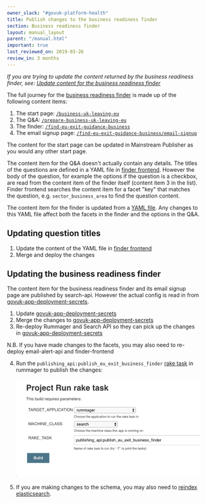 ```yaml
---
owner_slack: "#govuk-platform-health"
title: Publish changes to the business readiness finder
section: Business readiness finder
layout: manual_layout
parent: "/manual.html"
important: true
last_reviewed_on: 2019-03-26
review_in: 3 months
---
```


*If you are trying to update the content returned by the business readiness finder, see: [Update content for the business readiness finder](/manual/business-readiness-update-content.html)*

The full journey for the  [business readiness finder][business-readiness-finder] is made up of the following content items:

1. The start page: [`/business-uk-leaving-eu`](https://www.gov.uk/business-uk-leaving-eu)
2. The Q&A: [`/prepare-business-uk-leaving-eu`](https://www.gov.uk/prepare-business-uk-leaving-eu)
3. The finder: [`/find-eu-exit-guidance-business`](https://www.gov.uk/find-eu-exit-guidance-business)
4. The email signup page: [`/find-eu-exit-guidance-business/email-signup`](https://www.gov.uk/find-eu-exit-guidance-business/email-signup)

The content for the start page can be updated in Mainstream Publisher as you would any other start page.

The content item for the Q&A doesn't actually contain any details. The titles of the questions are defined in a YAML file in [finder frontend][finder-frontend]. However the body of the question, for example the options if the question is a checkbox, are read from the content item of the finder itself (content item 3 in the list). Finder frontend searches the content item for a facet "key" that matches the question, e.g. `sector_business_area` to find the question content.

The content item for the finder is updated from a [YAML file][govuk-app-deployment-secrets]. Any changes to this YAML file affect both the facets in the finder and the options in the Q&A.

## Updating question titles

1. Update the content of the YAML file in [finder frontend][finder-frontend]
2. Merge and deploy the changes

## Updating the business readiness finder

The content item for the business readiness finder and its email signup page are published by search-api. However the actual config is read in from [govuk-app-deployment-secrets][govuk-app-deployment-secrets].

1. Update [govuk-app-deployment-secrets][govuk-app-deployment-secrets]
2. Merge the changes to [govuk-app-deployment-secrets][govuk-app-deployment-secrets]
3. Re-deploy Rummager and Search API so they can pick up the changes in [govuk-app-deployment-secrets][govuk-app-deployment-secrets]

  N.B. If you have made changes to the facets, you may also need to re-deploy email-alert-api and finder-frontend

4. Run the `publishing_api:publish_eu_exit_business_finder` [rake task][staging-rake-task] in rummager to publish the changes:

    ![download](images/publish-business-readiness.png)

5. If you are making changes to the schema, you may also need to [reindex elasticsearch](/manual/reindex-elasticsearch.html).


[business-readiness-finder]: https://www.gov.uk/find-eu-exit-guidance-business
[finder-frontend]: https://github.com/alphagov/finder-frontend/blob/3d7f25ddca4bedd9d9fb750fb1d651964cf2a34b/lib/prepare_business_uk_leaving_eu.yaml
[govuk-app-deployment-secrets]: https://github.com/alphagov/govuk-app-deployment-secrets/blob/9a39969d504543e040ffc1afc70924e23d249033/shared_config/find-eu-exit-guidance-business.yml
[staging-rake-task]:https://deploy.blue.staging.govuk.digital/job/run-rake-task/parambuild/?TARGET_APPLICATION=search-api&MACHINE_CLASS=search&RAKE_TASK=publishing_api:publish_eu_exit_business_finder

